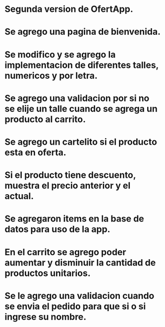 # Segunda version de OfertApp.
# Se agrego una pagina de bienvenida.
# Se modifico y se agrego la implementacion de diferentes talles, numericos y por letra.
# Se agrego una validacion por si no se elije un talle cuando se agrega un producto al carrito.
# Se agrego un cartelito si el producto esta en oferta.
# Si el producto tiene descuento, muestra el precio anterior y el actual.
# Se agregaron items en la base de datos para uso de la app.
# En el carrito se agrego poder aumentar y disminuir la cantidad de productos unitarios.
# Se le agrego una validacion cuando se envia el pedido para que si o si ingrese su nombre.
